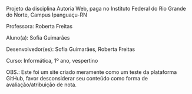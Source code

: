 Projeto da disciplina Autoria Web, paga no Instituto Federal do Rio Grande do Norte, Campus Ipanguaçu-RN

Professora: Roberta Freitas

Aluno(a): Sofia Guimarães

Desenvolvedor(es): Sofia Guimarães, Roberta Freitas

Curso: Informática, 1º ano, vespertino

OBS.: Este foi um site criado meramente como um teste da plataforma GitHub, favor desconsiderar seu conteúdo como forma de avaliação/atribuição de nota.
